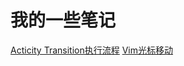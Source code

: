 # 我的一些笔记
[Acticity Transition执行流程](https://github.com/KobeGong/notes/blob/master/Activity%20Transition%E6%89%A7%E8%A1%8C%E6%B5%81%E7%A8%8B.md)
[Vim光标移动](https://github.com/KobeGong/notes/blob/master/Vim%20%E5%85%89%E6%A0%87%E7%A7%BB%E5%8A%A8.md)
